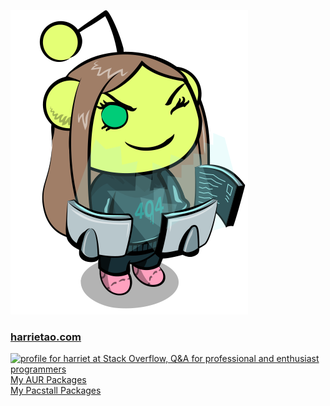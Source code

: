 ![Avatar](https://raw.githubusercontent.com/harrietobrien/harrietobrien/main/avatar.png)
### [harrietao.com](https://www.harrietao.com)
<a href="https://stackoverflow.com/users/17433572/harriet"><img src="https://stackoverflow.com/users/flair/17433572.png" width="208" height="58" alt="profile for harriet at Stack Overflow, Q&amp;A for professional and enthusiast programmers" title="profile for harriet at Stack Overflow, Q&amp;A for professional and enthusiast programmers"></a>
<br />
[My AUR Packages](https://aur.archlinux.org/packages?K=harrietobrien&SeB=m)
<br />
[My Pacstall Packages](https://pacstall.dev/packages?page=0&size=25&sortBy=default&sort=asc&filter=harrietobrien&filterBy=maintainer)
<br />
